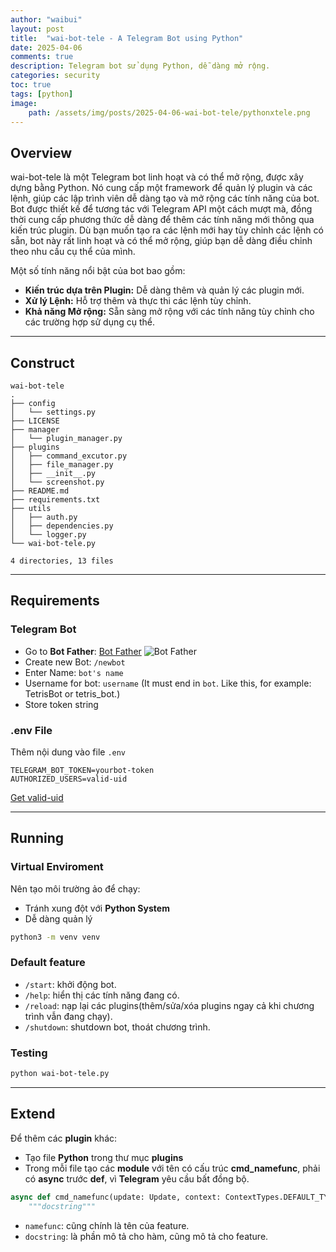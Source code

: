 ```yaml
---
author: "waibui"
layout: post
title:  "wai-bot-tele - A Telegram Bot using Python"
date: 2025-04-06
comments: true
description: Telegram bot sử dụng Python, dễ dàng mở rộng.
categories: security
toc: true
tags: [python]
image:
    path: /assets/img/posts/2025-04-06-wai-bot-tele/pythonxtele.png
---
```


## Overview
wai-bot-tele là một Telegram bot linh hoạt và có thể mở rộng, được xây dựng bằng Python. Nó cung cấp một framework để quản lý plugin và các lệnh, giúp các lập trình viên dễ dàng tạo và mở rộng các tính năng của bot. Bot được thiết kế để tương tác với Telegram API một cách mượt mà, đồng thời cung cấp phương thức dễ dàng để thêm các tính năng mới thông qua kiến trúc plugin. Dù bạn muốn tạo ra các lệnh mới hay tùy chỉnh các lệnh có sẵn, bot này rất linh hoạt và có thể mở rộng, giúp bạn dễ dàng điều chỉnh theo nhu cầu cụ thể của mình.

Một số tính năng nổi bật của bot bao gồm:

- **Kiến trúc dựa trên Plugin:** Dễ dàng thêm và quản lý các plugin mới.
- **Xử lý Lệnh:** Hỗ trợ thêm và thực thi các lệnh tùy chỉnh.
- **Khả năng Mở rộng:** Sẵn sàng mở rộng với các tính năng tùy chỉnh cho các trường hợp sử dụng cụ thể.

---
## Construct
```
wai-bot-tele
.
├── config
│   └── settings.py
├── LICENSE
├── manager
│   └── plugin_manager.py
├── plugins
│   ├── command_excutor.py
│   ├── file_manager.py
│   ├── __init__.py
│   └── screenshot.py
├── README.md
├── requirements.txt
├── utils
│   ├── auth.py
│   ├── dependencies.py
│   └── logger.py
└── wai-bot-tele.py

4 directories, 13 files
```

---
## Requirements
### Telegram Bot
* Go to **Bot Father**: [Bot Father](https://t.me/botfather)
![Bot Father](/assets/images/posts/2025-04-06-wai-bot-tele/bot_father.png)
* Create new Bot: `/newbot`
* Enter Name: `bot's name`
* Username for bot: `username` (It must end in `bot`. Like this, for example: TetrisBot or tetris_bot.)
* Store token string

### .env File
Thêm nội dung vào file `.env`
```
TELEGRAM_BOT_TOKEN=yourbot-token
AUTHORIZED_USERS=valid-uid
```

[Get valid-uid](https://t.me/userinfobot)

---
## Running
### Virtual Enviroment
Nên tạo môi trường ảo để chạy:
* Tránh xung đột với **Python System**
* Dễ dàng quản lý

```bash
python3 -m venv venv
```

### Default feature
* `/start`: khởi động bot.
* `/help`: hiển thị các tính năng đang có.
* `/reload`: nạp lại các plugins(thêm/sửa/xóa plugins ngay cả khi chương trình vẫn đang chạy).
* `/shutdown`: shutdown bot, thoát chương trình.

### Testing
```bash
python wai-bot-tele.py
```

---
## Extend
Để thêm các **plugin** khác:
* Tạo file **Python** trong thư mục **plugins**
* Trong mỗi file tạo các **module** với tên có cấu trúc **cmd_namefunc**, phải có **async** trước **def**, vì **Telegram** yêu cầu bất đồng bộ.

```python
async def cmd_namefunc(update: Update, context: ContextTypes.DEFAULT_TYPE):
    """docstring"""
```

* `namefunc`: cũng chính là tên của feature.
* `docstring`: là phần mô tả cho hàm, cũng mô tả cho feature.